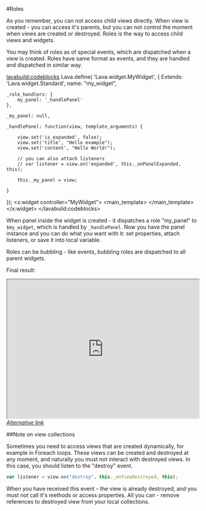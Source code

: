 
#Roles

As you remember, you can not access child views directly. When view is created - you can access it's parents,
but you can not control the moment when views are created or destroyed. 
Roles is the way to access child views and widgets.

You may think of roles as of special events, which are dispatched when a view is created.
Roles have same format as events, and they are handled and dispatched in similar way.

<lavabuild:codeblocks>
	<codeblock title="Controller" lang="javascript">
Lava.define(
'Lava.widget.MyWidget',
{
	Extends: 'Lava.widget.Standard',
	name: "my_widget",

	_role_handlers: {
		my_panel: '_handlePanel'
	},

	_my_panel: null,

	_handlePanel: function(view, template_arguments) {

		view.set('is_expanded', false);
		view.set('title', "Hello example");
		view.set('content', "Hello World!");

		// you can also attach listeners
		// var listener = view.on('expanded', this._onPanelExpanded, this);

		this._my_panel = view;

	}
});
	</codeblock>
	<codeblock title="Template" lang="xml">
<x:widget controller="MyWidget">
	<main_template>
		<collapsible-panel x:roles="$my_widget.my_panel" class="panel-info"></collapsible-panel>
	</main_template>
</x:widget>
    </codeblock>
</lavabuild:codeblocks>

When panel inside the widget is created - it dispatches a role "my_panel" to `$my_widget`, 
which is handled by `_handlePanel`. Now you have the panel instance and you can do what you want with it:
set properties, attach listeners, or save it into local variable.

Roles can be bubbling - like events, bubbling roles are dispatched to all parent widgets.

Final result:
<iframe style="height: 26em; width: 100%" src="http://embed.plnkr.co/iEykks/preview"></iframe>
<i><a href="/www/demos/tutorials/Roles.html">Alternative link</a></i>

##Note on view collections

Sometimes you need to access views that are created dynamically, for example in Foreach loops.
These views can be created and destroyed at any moment, and naturally you must not interact with destroyed views.
In this case, you should listen to the "destroy" event. 

```javascript
var listener = view.on("destroy", this._onViewDestroyed, this);
```

When you have received this event - the view is already destroyed, and you must not call it's methods or access properties. 
All you can - remove references to destroyed view from your local collections.
